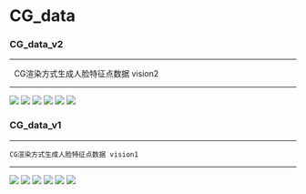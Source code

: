 # CG_data

### CG_data_v2
***
    CG渲染方式生成人脸特征点数据 vision2
***
![](https://github.com/VectorSL/CG_data/blob/master/data_v2/0.png)
![](https://github.com/VectorSL/CG_data/blob/master/data_v2/1.png)
![](https://github.com/VectorSL/CG_data/blob/master/data_v2/2.png)
![](https://github.com/VectorSL/CG_data/blob/master/data_v2/3.png)
![](https://github.com/VectorSL/CG_data/blob/master/data_v2/4.png)
![](https://github.com/VectorSL/CG_data/blob/master/data_v2/5.png)

### CG_data_v1
***
    CG渲染方式生成人脸特征点数据 vision1
***
![](https://github.com/VectorSL/CG_data/blob/master/1.png)
![](https://github.com/VectorSL/CG_data/blob/master/2.png)
![](https://github.com/VectorSL/CG_data/blob/master/3.png)
![](https://github.com/VectorSL/CG_data/blob/master/4.png)
![](https://github.com/VectorSL/CG_data/blob/master/5.png)
![](https://github.com/VectorSL/CG_data/blob/master/6.png)
